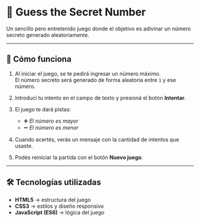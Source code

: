# 🎯 Guess the Secret Number

Un sencillo pero entretenido juego donde el objetivo es adivinar un número secreto generado aleatoriamente.

---

## 🚀 Cómo funciona

1. Al iniciar el juego, se te pedirá ingresar un número máximo.  
   El número secreto será generado de forma aleatoria entre `1` y ese número.  

2. Introducí tu intento en el campo de texto y presioná el botón **Intentar**.  

3. El juego te dará pistas:  
   - ➕ *El número es mayor*  
   - ➖ *El número es menor*  

4. Cuando acertés, verás un mensaje con la cantidad de intentos que usaste.  

5. Podés reiniciar la partida con el botón **Nuevo juego**.

---

## 🛠️ Tecnologías utilizadas

- **HTML5** → estructura del juego  
- **CSS3** → estilos y diseño responsivo 
- **JavaScript (ES6)** → lógica del juego